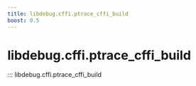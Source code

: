 ```yaml
---
title: libdebug.cffi.ptrace_cffi_build
boost: 0.5
---
```

# libdebug.cffi.ptrace_cffi_build
::: libdebug.cffi.ptrace_cffi_build

